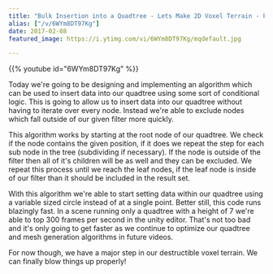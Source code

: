 ```yaml
---
title: "Bulk Insertion into a Quadtree - Lets Make 2D Voxel Terrain - Part 7"
alias: ["/v/6WYm8DT97Kg"]
date: 2017-02-08
featured_image: https://i.ytimg.com/vi/6WYm8DT97Kg/mqdefault.jpg

---
```


{{% youtube id="6WYm8DT97Kg" %}}

Today we're going to be designing and implementing an algorithm which can be used to insert data into our quadtree using some sort of conditional logic. This is going to allow us to insert data into our quadtree without having to iterate over every node. Instead we're able to exclude nodes which fall outside of our given filter more quickly.

This algorithm works by starting at the root node of our quadtree. We check if the node contains the given position, if it does we repeat the step for each sub node in the tree (subdividing if necessary). If the node is outside of the filter then all of it's children will be as well and they can be excluded. We repeat this process until we reach the leaf nodes, if the leaf node is inside of our filter than it should be included in the result set.

With this algorithm we're able to start setting data within our quadtree using a variable sized circle instead of at a single point. Better still, this code runs blazingly fast. In a scene running only a quadtree with a height of 7 we're able to top 300 frames per second in the unity editor. That's not too bad and it's only going to get faster as we continue to optimize our quadtree and mesh generation algorithms in future videos.

For now though, we have a major step in our destructible voxel terrain. We can finally blow things up properly!
